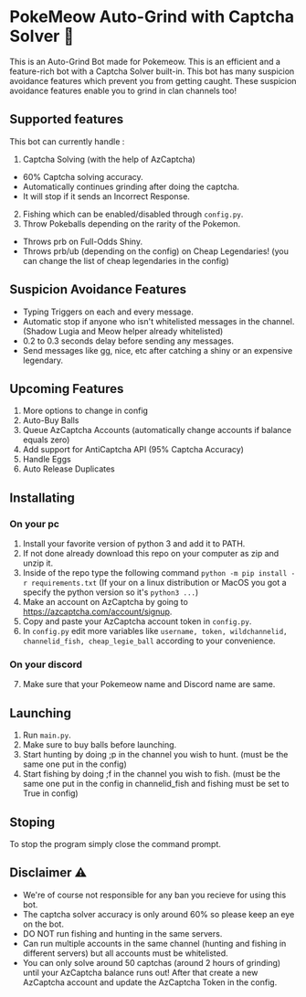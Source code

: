# PokeMeow Auto-Grind with Captcha Solver 🤖
This is an Auto-Grind Bot made for Pokemeow. This is an efficient and a feature-rich bot with a Captcha Solver built-in. This bot has many suspicion avoidance features which prevent you from getting caught. These suspicion avoidance features enable you to grind in clan channels too!

## Supported features
This bot can currently handle :
1. Captcha Solving (with the help of AzCaptcha)
- 60% Captcha solving accuracy.
- Automatically continues grinding after doing the captcha.
- It will stop if it sends an Incorrect Response.
2. Fishing which can be enabled/disabled through `config.py`.
3. Throw Pokeballs depending on the rarity of the Pokemon.
- Throws prb on Full-Odds Shiny.
- Throws prb/ub (depending on the config) on Cheap Legendaries! (you can change the list of cheap legendaries in the config)

## Suspicion Avoidance Features
- Typing Triggers on each and every message.
- Automatic stop if anyone who isn't whitelisted messages in the channel. (Shadow Lugia and Meow helper already whitelisted)
- 0.2 to 0.3 seconds delay before sending any messages.
- Send messages like gg, nice, etc after catching a shiny or an expensive legendary. 

## Upcoming Features
1. More options to change in config
2. Auto-Buy Balls
3. Queue AzCaptcha Accounts (automatically change accounts if balance equals zero)
4. Add support for AntiCaptcha API (95% Captcha Accuracy)
5. Handle Eggs
6. Auto Release Duplicates

## Installating

### On your pc
1. Install your favorite version of python 3 and add it to PATH.
2. If not done already download this repo on your computer as zip and unzip it.
3. Inside of the repo type the following command `python -m pip install -r requirements.txt` (If your on a linux distribution or MacOS you got a specify the python version so it's `python3 ...`)
4. Make an account on AzCaptcha by going to https://azcaptcha.com/account/signup.
5. Copy and paste your AzCaptcha account token in `config.py`.
6. In `config.py` edit more variables like `username, token, wildchannelid, channelid_fish, cheap_legie_ball` according to your convenience.

### On your discord
7. Make sure that your Pokemeow name and Discord name are same.

## Launching 
1. Run `main.py`.
2. Make sure to buy balls before launching.
3. Start hunting by doing ;p in the channel you wish to hunt. (must be the same one put in the config)
4. Start fishing by doing ;f in the channel you wish to fish. (must be the same one put in the config in channelid_fish and fishing must be set to True in config)

## Stoping
To stop the program simply close the command prompt.

## Disclaimer ⚠️
- We're of course not responsible for any ban you recieve for using this bot.
- The captcha solver accuracy is only around 60% so please keep an eye on the bot.
- DO NOT run fishing and hunting in the same servers.
- Can run multiple accounts in the same channel (hunting and fishing in different servers) but all accounts must be whitelisted.
- You can only solve around 50 captchas (around 2 hours of grinding) until your AzCaptcha balance runs out! After that create a new AzCaptcha account and update the AzCaptcha Token in the config.
